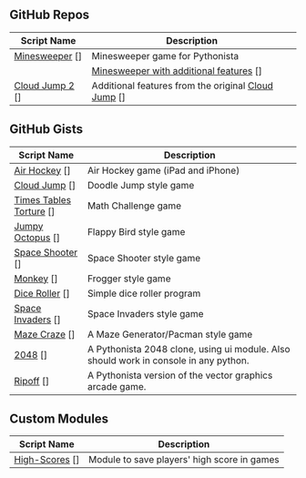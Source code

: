 GitHub Repos
------------

| Script Name        | Description   | 
| -------------      | ------------- | 
| [Minesweeper] []      | Minesweeper game for Pythonista |
|       |  [Minesweeper with additional features] []     | 
| [Cloud Jump 2] [] | Additional features from the original [Cloud Jump] []  |


GitHub Gists
------------

| Script Name        | Description   | 
| -------------      | ------------- | 
| [Air Hockey] []      | Air Hockey game (iPad and iPhone) |
| [Cloud Jump] []      | Doodle Jump style game   | 
| [Times Tables Torture] [] | Math Challenge game  |
| [Jumpy Octopus] [] | Flappy Bird style game  |
| [Space Shooter] [] | Space Shooter style game  |
| [Monkey] [] | Frogger style game  |
| [Dice Roller] [] | Simple dice roller program  |
| [Space Invaders] [] | Space Invaders style game  |
| [Maze Craze] [] | A Maze Generator/Pacman style game  |
| [2048] [] | A Pythonista 2048 clone, using ui module. Also should work in console in any python.  |
| [Ripoff] [] | A Pythonista version of the vector graphics arcade game. |


Custom Modules
------------

| Script Name        | Description   | 
| -------------      | ------------- | 
| [High-Scores] []      | Module to save players' high score in games |


[Air Hockey]: https://gist.github.com/gillibrand/3271073
[Cloud Jump]: https://gist.github.com/BashedCrab/9098744
[Times Tables Torture]: https://gist.github.com/BashedCrab/9062268
[Jumpy Octopus]: https://gist.github.com/BashedCrab/8949577
[Space Shooter]: https://gist.github.com/omz/4050951
[Monkey]: https://gist.github.com/GuyCarver/4116156
[Dice Roller]: https://gist.github.com/mmurdoch/6263978
[Space Invaders]: https://gist.github.com/davebang/6113246
[High-Scores]: https://github.com/tjferry14/High-Scores
[Cloud Jump 2]: https://github.com/tjferry14/Cloud-Jump-2
[Minesweeper]: https://github.com/mevdschee/pythonista-minesweeper
[Minesweeper with additional features]: https://github.com/git-bee/pythonista-minesweeper
[Maze Craze]: https://gist.github.com/GuyCarver/4000630
[2048]: https://gist.github.com/henryiii/0a58c7e958c1b317f64a
[Ripoff]: https://gist.github.com/GuyCarver/4115763
